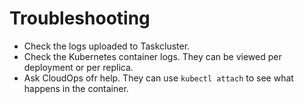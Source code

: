 # Troubleshooting

- Check the logs uploaded to Taskcluster.
- Check the Kubernetes container logs. They can be viewed per deployment or per replica.
- Ask CloudOps ofr help. They can use `kubectl attach` to see what happens in the container.
